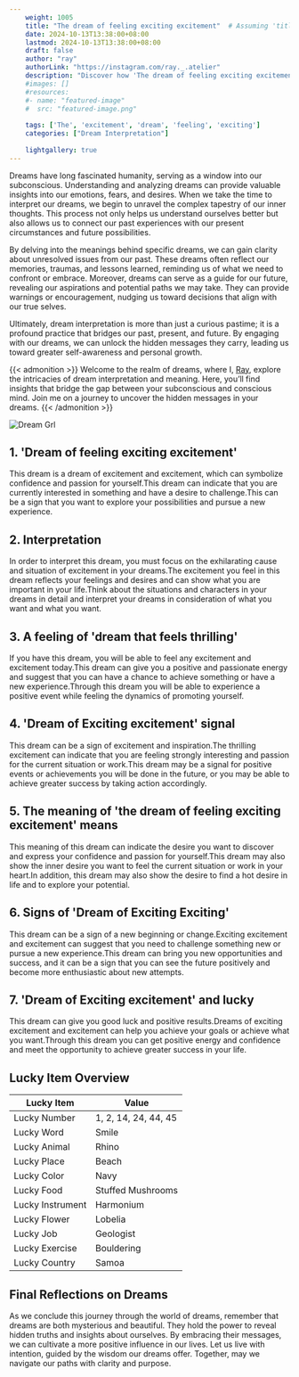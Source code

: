 ```yaml
---
    weight: 1005
    title: "The dream of feeling exciting excitement"  # Assuming 'title' column exists
    date: 2024-10-13T13:38:00+08:00
    lastmod: 2024-10-13T13:38:00+08:00
    draft: false
    author: "ray"
    authorLink: "https://instagram.com/ray._.atelier"
    description: "Discover how 'The dream of feeling exciting excitement' can interpret your future and uncover its significant meanings in your life."
    #images: []
    #resources:
    #- name: "featured-image"
    #  src: "featured-image.png"
    
    tags: ['The', 'excitement', 'dream', 'feeling', 'exciting']
    categories: ["Dream Interpretation"]
    
    lightgallery: true
---
```

    
Dreams have long fascinated humanity, serving as a window into our subconscious. Understanding and analyzing dreams can provide valuable insights into our emotions, fears, and desires. When we take the time to interpret our dreams, we begin to unravel the complex tapestry of our inner thoughts. This process not only helps us understand ourselves better but also allows us to connect our past experiences with our present circumstances and future possibilities.

By delving into the meanings behind specific dreams, we can gain clarity about unresolved issues from our past. These dreams often reflect our memories, traumas, and lessons learned, reminding us of what we need to confront or embrace. Moreover, dreams can serve as a guide for our future, revealing our aspirations and potential paths we may take. They can provide warnings or encouragement, nudging us toward decisions that align with our true selves.

Ultimately, dream interpretation is more than just a curious pastime; it is a profound practice that bridges our past, present, and future. By engaging with our dreams, we can unlock the hidden messages they carry, leading us toward greater self-awareness and personal growth.

{{< admonition >}}
Welcome to the realm of dreams, where I, [Ray](https://instagram.com/ray._.atelier), explore the intricacies of dream interpretation and meaning. Here, you’ll find insights that bridge the gap between your subconscious and conscious mind. Join me on a journey to uncover the hidden messages in your dreams.
{{< /admonition >}}

![Dream Grl](https://cdn.pixabay.com/photo/2017/11/02/03/35/gothic-2910057_1280.jpg "Dream Grl")

## 1. 'Dream of feeling exciting excitement'
This dream is a dream of excitement and excitement, which can symbolize confidence and passion for yourself.This dream can indicate that you are currently interested in something and have a desire to challenge.This can be a sign that you want to explore your possibilities and pursue a new experience.

## 2. Interpretation
In order to interpret this dream, you must focus on the exhilarating cause and situation of excitement in your dreams.The excitement you feel in this dream reflects your feelings and desires and can show what you are important in your life.Think about the situations and characters in your dreams in detail and interpret your dreams in consideration of what you want and what you want.

## 3. A feeling of 'dream that feels thrilling'
If you have this dream, you will be able to feel any excitement and excitement today.This dream can give you a positive and passionate energy and suggest that you can have a chance to achieve something or have a new experience.Through this dream you will be able to experience a positive event while feeling the dynamics of promoting yourself.

## 4. 'Dream of Exciting excitement' signal
This dream can be a sign of excitement and inspiration.The thrilling excitement can indicate that you are feeling strongly interesting and passion for the current situation or work.This dream may be a signal for positive events or achievements you will be done in the future, or you may be able to achieve greater success by taking action accordingly.

## 5. The meaning of 'the dream of feeling exciting excitement' means
This meaning of this dream can indicate the desire you want to discover and express your confidence and passion for yourself.This dream may also show the inner desire you want to feel the current situation or work in your heart.In addition, this dream may also show the desire to find a hot desire in life and to explore your potential.

## 6. Signs of 'Dream of Exciting Exciting'
This dream can be a sign of a new beginning or change.Exciting excitement and excitement can suggest that you need to challenge something new or pursue a new experience.This dream can bring you new opportunities and success, and it can be a sign that you can see the future positively and become more enthusiastic about new attempts.

## 7. 'Dream of Exciting excitement' and lucky
This dream can give you good luck and positive results.Dreams of exciting excitement and excitement can help you achieve your goals or achieve what you want.Through this dream you can get positive energy and confidence and meet the opportunity to achieve greater success in your life.

## Lucky Item Overview
| Lucky Item          | Value              |
|---------------|--------------------|
| Lucky Number        | 1, 2, 14, 24, 44, 45  |
| Lucky Word          | Smile |
| Lucky Animal        | Rhino |
| Lucky Place         | Beach     |
| Lucky Color         | Navy     |
| Lucky Food          | Stuffed Mushrooms      |
| Lucky Instrument    | Harmonium |
| Lucky Flower        | Lobelia    |
| Lucky Job           | Geologist       |
| Lucky Exercise      | Bouldering  |
| Lucky Country       | Samoa    |


##  Final Reflections on Dreams

As we conclude this journey through the world of dreams, remember that dreams are both mysterious and beautiful. They hold the power to reveal hidden truths and insights about ourselves. By embracing their messages, we can cultivate a more positive influence in our lives. Let us live with intention, guided by the wisdom our dreams offer. Together, may we navigate our paths with clarity and purpose.
